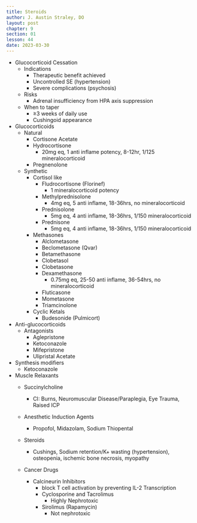 ```yaml
---
title: Steroids
author: J. Austin Straley, DO
layout: post
chapter: 9
section: 01
lesson: 44
date: 2023-03-30
---
```


- Glucocorticoid Cessation
  - Indications
    - Therapeutic benefit achieved
    - Uncontrolled SE (hypertension)
    - Severe complications (psychosis)
  - Risks
    - Adrenal insufficiency from HPA axis suppression
  - When to taper
    - ≥3 weeks of daily use
    - Cushingoid appearance
- Glucocorticoids
  - Natural
    - Cortisone Acetate
    - Hydrocortisone
      - 20mg eq, 1 anti inflame potency, 8-12hr, 1/125 mineralocorticoid
    - Pregnenolone
  - Synthetic
    - Cortisol like
      - Fludrocortisone (Florinef)
        - 1 mineralocorticoid potency
      - Methylprednisolone
        - 4mg eq, 5 anti inflame, 18-36hrs, no mineralocorticoid
      - Prednisolone
        - 5mg eq, 4 anti inflame, 18-36hrs, 1/150 mineralocorticoid
      - Prednisone
        - 5mg eq, 4 anti inflame, 18-36hrs, 1/150 mineralocorticoid
    - Methasones
      - Alclometasone
      - Beclometasone (Qvar)
      - Betamethasone
      - Clobetasol
      - Clobetasone
      - Dexamethasone
        - 0.75mg eq, 25-50 anti inflame, 36-54hrs, no mineralocorticoid
      - Fluticasone
      - Mometasone
      - Triamcinolone
    - Cyclic Ketals
      - Budesonide (Pulmicort)
- Anti-glucocorticoids
  - Antagonists
    - Aglepristone
    - Ketoconazole
    - Mifepristone
    - Ulipristal Acetate
- Synthesis modifiers
  - Ketoconazole
- Muscle Relaxants
  - Succinylcholine
    - CI: Burns, Neuromuscular Disease/Paraplegia, Eye Trauma, Raised ICP
  - Anesthetic Induction Agents
    - Propofol, Midazolam, Sodium Thiopental
  - Steroids

      - Cushings, Sodium retention/K+ wasting (hypertension), osteopenia, ischemic bone necrosis, myopathy
  - Cancer Drugs
    - Calcineurin Inhibitors
      - block T cell activation by preventing IL-2 Transcription
      - Cyclosporine and Tacrolimus
        - Highly Nephrotoxic
      - Sirolimus (Rapamycin)
        - Not nephrotoxic